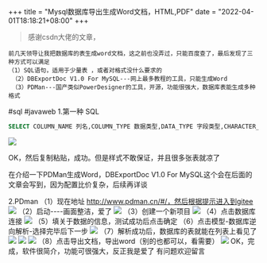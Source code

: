 +++
title = "Mysql数据库导出生成Word文档，HTML,PDF"
date = "2022-04-01T18:18:21+08:00"
+++
> 感谢csdn大佬的文章，
> 

```
前几天领导让我把数据库的表生成word文档，这之前也没弄过，只能百度查了，最后发现了三种方式可以满足
（1）SQL语句，适用于少量表 ，或者对格式没什么要求的
 （2）DBExportDoc V1.0 For MySQL---网上最多教程的工具，只能生成Word
 （3）PDMan---国产类似PowerDesigner的工具，开源，功能很强大，数据库表能生成多种格式
```

#sql
#javaweb
1.第一种 SQL

```sql
SELECT COLUMN_NAME 列名,COLUMN_TYPE 数据类型,DATA_TYPE 字段类型,CHARACTER_MAXIMUM_LENGTH 长度,IS_NULLABLE 是否为空,COLUMN_DEFAULT 默认值,COLUMN_COMMENT 备注 FROM INFORMATION_SCHEMA.COLUMNS where table_schema ='数据库名' AND table_name  = '表名'
```

![](https://img-blog.csdnimg.cn/2020072315220456.png)

OK，然后复制粘贴，成功。但是样式不敢保证，并且很多张表就凉了

在介绍一下PDMan生成Word，DBExportDoc V1.0 For MySQL这个会在后面的文章会写到，因为配置比价复杂，后续再详谈

2.PDman
（1）现在地址 http://www.pdman.cn/#/，然后根据提示进入到gitee
![](https://img-blog.csdnimg.cn/202007231528169.png)
（2）启动----画面整洁，爱了
![](https://img-blog.csdnimg.cn/20200723152907914.png)
（3）创建一个新项目
![](https://img-blog.csdnimg.cn/20200723152950334.png)
（4）点击数据库连接
![](https://img-blog.csdnimg.cn/2020072315303081.png)
（5）填关于数据的信息，测试成功后点击确定
（6）点击模型-数据库逆向解析-选择完毕后下一步
![](https://img-blog.csdnimg.cn/20200723153358730.png)
（7）解析成功后，数据库的表就能在列表上看见了
![](https://img-blog.csdnimg.cn/20200723153431248.png)
![](https://img-blog.csdnimg.cn/2020072315344986.png)
![](https://img-blog.csdnimg.cn/20200723153510711.png)
（8）点击导出文档，导出word（别的也都可以，看需要）
![](https://img-blog.csdnimg.cn/20200723153751971.png)
OK，完成，软件很简介，功能可很强大，反正我是爱了
有问题欢迎留言
